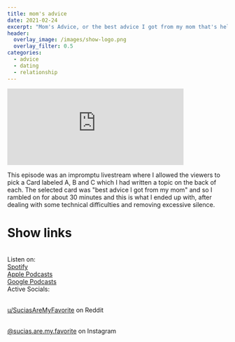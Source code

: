 ```yaml
---
title: mom's advice
date: 2021-02-24
excerpt: "Mom's Advice, or the best advice I got from my mom that's helped me for a few decades."
header:
  overlay_image: /images/show-logo.png
  overlay_filter: 0.5
categories:
  - advice
  - dating
  - relationship
---
```


<iframe src="https://open.spotify.com/embed-podcast/episode/0V8SKWokk8xzkIXa83jEiY" width="80%" height="175" frameborder="0" allowtransparency="true" allow="encrypted-media"></iframe>

This episode was an impromptu livestream where I allowed the viewers to pick a Card labeled A, B and C which I had written a topic on the back of each. The selected card was "best advice I got from my mom" and so I rambled on for about 30 minutes and this is what I ended up with, after dealing with some technical difficulties and removing excessive silence.

# Show links

<br> Listen on:
<br> [Spotify](https://open.spotify.com/show/3XjoipCU3QzeIaQAAQpBdW)  <a href='https://open.spotify.com/show/3XjoipCU3QzeIaQAAQpBdW'><i class='fab fa-spotify'></i></a>
<br> [Apple Podcasts](https://podcasts.apple.com/us/podcast/sucias-are-my-favorite/id1548173787) <a href='https://podcasts.apple.com/us/podcast/sucias-are-my-favorite/id1548173787'> <i class='fas fa-podcast'></i></a>
<br> [Google Podcasts](https://podcasts.google.com/feed/aHR0cHM6Ly9hbmNob3IuZm0vcy80MjI0YzYzYy9wb2RjYXN0L3Jzcw)  <a href='https://podcasts.google.com/feed/aHR0cHM6Ly9hbmNob3IuZm0vcy80MjI0YzYzYy9wb2RjYXN0L3Jzcw'><i class='fab fa-google-play'></i></a>
<br> Active Socials:

<br> [u/SuciasAreMyFavorite](https://reddit.com/u/suciasaremyfavorite/submitted) on Reddit <a href='https://reddit.com/u/suciasaremyfavorite/submitted'><i class='fab fa-reddit'></i></a>

<br> [@sucias.are.my.favorite](https://instagram.com/sucias.are.my.favorite) on Instagram  <a href='https://www.instagram.com/sucias.are.my.favorite'><i class='fab fa-instagram'></i></a>
